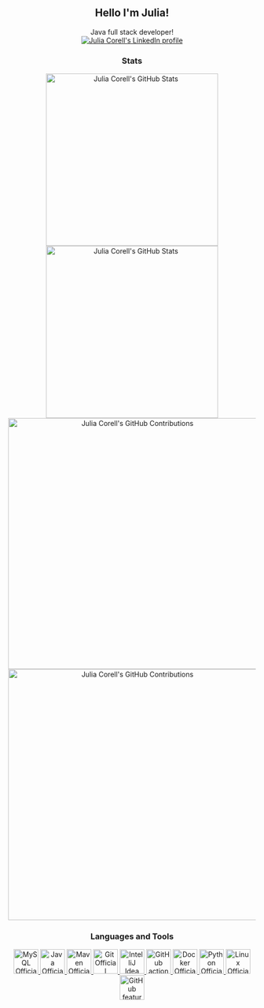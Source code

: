<section>
  <h1 align='center' xmlns="http://www.w3.org/1999/html">
    Hello I'm Julia!
  </h1>
  <div align='center'>
    Java full stack developer!<br>
  </div>
  <div align='center'>
    <a href="https://www.linkedin.com/in/julia-corell/">
      <img src="https://img.shields.io/badge/LinkedIn-0077B5?style=for-the-badge&logo=linkedin&logoColor=white"
           alt="Julia Corell's LinkedIn profile"/>
    </a>
  </div>
</section>
<section>
  <h3 align='center'>
    Stats
  </h3>
  <div align='center'>
    <a href="https://github.com/jLereback#gh-dark-mode-only">
      <img
          src="https://github-readme-stats.vercel.app/api?username=jLereback&show_icons=true&title_color=ff757f&text_color=f8f8f8&icon_color=599dff&bg_color=222436&hide_border=true#gh-dark-mode-only"
          width="350" alt="Julia Corell's GitHub Stats">
    </a>
    <a href="https://github.com/jLereback#gh-light-mode-only">
      <img
          src="https://github-readme-stats.vercel.app/api?username=jLereback&show_icons=true&theme=vue#gh-light-mode-only"
          width="350" alt="Julia Corell's GitHub Stats">
    </a>
  </div>
  <div align='center'>
    <a href="https://github.com/jLereback#gh-dark-mode-only">
      <img
          src="https://github-profile-summary-cards.vercel.app/api/cards/profile-details?username=jLereback&theme=moonlight#gh-dark-mode-only"
          width="510" alt="Julia Corell's GitHub Contributions">
    </a>
    <a href="https://github.com/jLereback#gh-light-mode-only">
      <img
          src="https://github-profile-summary-cards.vercel.app/api/cards/profile-details?username=jLereback&theme=vue#gh-light-mode-only"
          width="510" alt="Julia Corell's GitHub Contributions">
    </a>
  </div>
</section>
<section>
  <h3 align='center'>
    Languages and Tools
  </h3>
  <div align="center">
    <a href="https://www.mysql.com/">
      <img src="https://skillicons.dev/icons?i=mysql&theme=dark"
           width="50" height="50" alt="MySQL Official website">
    </a>
    <a href="https://www.java.com/">
      <img src="https://skillicons.dev/icons?i=java&theme=dark"
           width="50" height="50" alt="Java Official website">
    </a>
    <a href="https://maven.apache.org/">
      <img src="https://skillicons.dev/icons?i=maven&theme=dark"
           width="50" height="50" alt="Maven Official website">
    </a>
    <a href="https://git-scm.com/">
      <img src="https://skillicons.dev/icons?i=git"
           width="50" height="50" alt="Git Official website">
    </a>
    <a href="https://www.jetbrains.com/idea/">
      <img src="https://skillicons.dev/icons?i=idea&theme=dark"
           width="50" height="50" alt="IntelliJ Idea website">
    </a>
    <a href="https://github.com/features/actions">
      <img src="https://skillicons.dev/icons?i=githubactions&theme=dark"
           width="50" height="50" alt="GitHub actions ">
    </a>
    <a href="https://www.docker.com/">
      <img src="https://skillicons.dev/icons?i=docker"
           width="50" height="50" border="#60be86" alt="Docker Official website">
    </a>
    <a href="https://www.python.org/">
      <img src="https://skillicons.dev/icons?i=python&theme=dark"
           width="50" height="50" alt="Python Official website">
    </a>
    <a href="https://www.linux.org/">
      <img src="https://skillicons.dev/icons?i=linux&theme=dark"
           width="50" height="50" alt="Linux Official website">
    </a>
    <a href="https://github.com/features">
      <img src="https://skillicons.dev/icons?i=github&theme=dark"
           width="50" height="50" alt="GitHub features">
    </a>
  </div>
</section>
